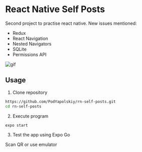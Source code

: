 # React Native Self Posts

Second project to practise react native. New issues mentioned:

- Redux
- React Navigation
- Nested Navigators
- SQLite
- Permissions API

![gif](https://media.giphy.com/media/xf6AawRVqtbfvrvpBJ/giphy-downsized-large.gif)

## Usage

1. Clone repository

```sh
https://github.com/PodYapolskiy/rn-self-posts.git
cd rn-self-posts
```

2. Execute program

```sh
expo start
```

3. Test the app using Expo Go

Scan QR or use emulator